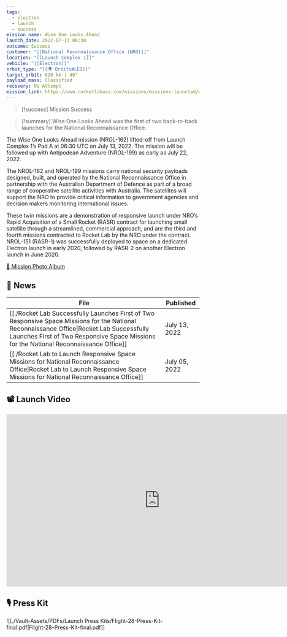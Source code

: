 ```yaml
---
tags:
  - electron
  - launch
  - success
mission_name: Wise One Looks Ahead
launch_date: 2022-07-13 06:30
outcome: Success
customer: "[[National Reconnaissance Office (NRO)]]"
location: "[[Launch Complex 1]]"
vehicle: "[[Electron]]"
orbit_type: "[[🌍 Orbits#LEO]]"
target_orbit: 620 km | 40°
payload_mass: Classified
recovery: No Attempt
mission_link: https://www.rocketlabusa.com/missions/missions-launched/wise-one-looks-ahead/
---
```

>[!success] Mission Success

>[!summary]
Wise One Looks Ahead was the first of two back-to-back launches for the National Reconnaissance Office. 
>
The Wise One Looks Ahead mission (NROL-162) lifted-off from Launch Complex 1’s Pad A at 06:30 UTC on July 13, 2022. The mission will be followed up with Antipodean Adventure (NROL-199) as early as July 22, 2022.
>
The NROL-162 and NROL-199 missions carry national security payloads designed, built, and operated by the National Reconnaissance Office in partnership with the Australian Department of Defence as part of a broad range of cooperative satellite activities with Australia. The satellites will support the NRO to provide critical information to government agencies and decision makers monitoring international issues.
>
These twin missions are a demonstration of responsive launch under NRO’s Rapid Acquisition of a Small Rocket (RASR) contract for launching small satellite through a streamlined, commercial approach, and are the third and fourth missions contracted to Rocket Lab by the NRO under the contract. NROL-151 (RASR-1) was successfully deployed to space on a dedicated Electron launch in early 2020, followed by RASR-2 on another Electron launch in June 2020.
>
[📸 Mission Photo Album](https://www.flickr.com/photos/rocketlab/albums/72177720301774032/)

## 📰 News
| File                                                                                                                                                                                                                                         | Published     |
| -------------------------------------------------------------------------------------------------------------------------------------------------------------------------------------------------------------------------------------------- | ------------- |
| [[./Rocket Lab Successfully Launches First of Two Responsive Space Missions for the  National Reconnaissance Office\|Rocket Lab Successfully Launches First of Two Responsive Space Missions for the  National Reconnaissance Office]] | July 13, 2022 |
| [[./Rocket Lab to Launch Responsive Space Missions for National Reconnaissance Office\|Rocket Lab to Launch Responsive Space Missions for National Reconnaissance Office]]                                                             | July 05, 2022 |


## 📽️ Launch Video

<iframe width="800" height="450" src="https://www.youtube.com/embed/f6Nphz4f9oY" title="Rocket Lab&#39;s Electron - Wise One Looks Ahead Mission" frameborder="0" allow="accelerometer; autoplay; clipboard-write; encrypted-media; gyroscope; picture-in-picture; web-share" referrerpolicy="strict-origin-when-cross-origin" allowfullscreen></iframe>     

## 🎙️ Press Kit

![[./Vault-Assets/PDFs/Launch Press Kits/Flight-28-Press-Kit-final.pdf|Flight-28-Press-Kit-final.pdf]]
